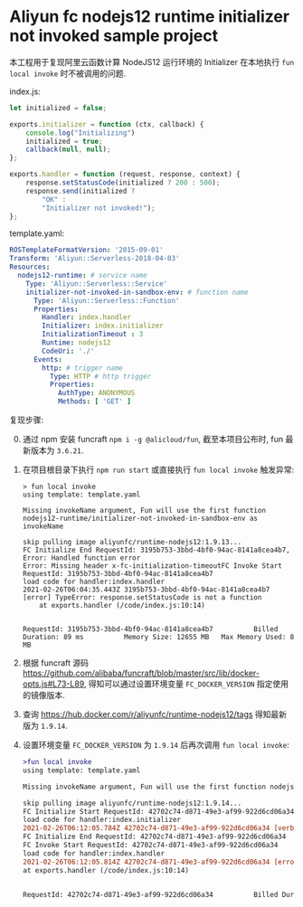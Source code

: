 # Aliyun fc nodejs12 runtime initializer not invoked sample project

本工程用于复现阿里云函数计算 NodeJS12 运行环境的 Initializer 在本地执行 `fun local invoke` 
时不被调用的问题.

index.js:
```js
let initialized = false;

exports.initializer = function (ctx, callback) {
    console.log("Initializing")
    initialized = true;
    callback(null, null);
};

exports.handler = function (request, response, context) {
    response.setStatusCode(initialized ? 200 : 500);
    response.send(initialized ?
        "OK" :
        "Initializer not invoked!");
};
```

template.yaml:
```yaml
ROSTemplateFormatVersion: '2015-09-01'
Transform: 'Aliyun::Serverless-2018-04-03'
Resources:
  nodejs12-runtime: # service name
    Type: 'Aliyun::Serverless::Service'
    initializer-not-invoked-in-sandbox-env: # function name
      Type: 'Aliyun::Serverless::Function'
      Properties:
        Handler: index.handler
        Initializer: index.initializer
        InitializationTimeout : 3
        Runtime: nodejs12
        CodeUri: './'
      Events:
        http: # trigger name
          Type: HTTP # http trigger
          Properties:
            AuthType: ANONYMOUS
            Methods: [ 'GET' ]
```

复现步骤:

0. 通过 npm 安装 funcraft `npm i -g @alicloud/fun`, 截至本项目公布时, fun 最新版本为 `3.6.21`.
0. 在项目根目录下执行 `npm run start` 或直接执行 `fun local invoke` 触发异常:

   ```log
   > fun local invoke
   using template: template.yaml
   
   Missing invokeName argument, Fun will use the first function nodejs12-runtime/initializer-not-invoked-in-sandbox-env as invokeName
   
   skip pulling image aliyunfc/runtime-nodejs12:1.9.13...
   FC Initialize End RequestId: 3195b753-3bbd-4bf0-94ac-8141a8cea4b7, Error: Handled function error
   Error: Missing header x-fc-initialization-timeoutFC Invoke Start RequestId: 3195b753-3bbd-4bf0-94ac-8141a8cea4b7
   load code for handler:index.handler
   2021-02-26T06:04:35.443Z 3195b753-3bbd-4bf0-94ac-8141a8cea4b7 [error] TypeError: response.setStatusCode is not a function
       at exports.handler (/code/index.js:10:14)
   
   
   RequestId: 3195b753-3bbd-4bf0-94ac-8141a8cea4b7          Billed Duration: 89 ms          Memory Size: 12655 MB   Max Memory Used: 8 MB
   ```
   
0. 根据 funcraft 源码 https://github.com/alibaba/funcraft/blob/master/src/lib/docker-opts.js#L73-L89, 
   得知可以通过设置环境变量 `FC_DOCKER_VERSION` 指定使用的镜像版本.

0. 查询 https://hub.docker.com/r/aliyunfc/runtime-nodejs12/tags 得知最新版为 `1.9.14`.

0. 设置环境变量 `FC_DOCKER_VERSION` 为 `1.9.14` 后再次调用 `fun local invoke`:

    ```diff
    >fun local invoke
    using template: template.yaml
    
    Missing invokeName argument, Fun will use the first function nodejs12-runtime/initializer-not-invoked-in-sandbox-env as invokeName
    
    skip pulling image aliyunfc/runtime-nodejs12:1.9.14...
    FC Initialize Start RequestId: 42702c74-d871-49e3-af99-922d6cd06a34
    load code for handler:index.initializer
    2021-02-26T06:12:05.784Z 42702c74-d871-49e3-af99-922d6cd06a34 [verbose] Initializing   <==== Initializer invoked
    FC Initialize End RequestId: 42702c74-d871-49e3-af99-922d6cd06a34
    FC Invoke Start RequestId: 42702c74-d871-49e3-af99-922d6cd06a34
    load code for handler:index.handler
    2021-02-26T06:12:05.814Z 42702c74-d871-49e3-af99-922d6cd06a34 [error] TypeError: response.setStatusCode is not a function
    at exports.handler (/code/index.js:10:14)
    
    
    RequestId: 42702c74-d871-49e3-af99-922d6cd06a34          Billed Duration: 91 ms          Memory Size: 12655 MB   Max Memory Used: 8 MB
    ```
